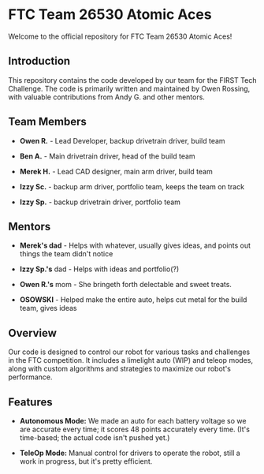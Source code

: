 # FTC Team 26530 Atomic Aces

Welcome to the official repository for FTC Team 26530 Atomic Aces!

## Introduction

This repository contains the code developed by our team for the FIRST Tech Challenge. The code is primarily written and maintained by Owen Rossing, with valuable contributions from Andy G. and other mentors.

## Team Members

- **Owen R.** - Lead Developer, backup drivetrain driver, build team

- **Ben A.** - Main drivetrain driver, head of the build team

- **Merek H.** - Lead CAD designer, main arm driver, build team

- **Izzy Sc.** - backup arm driver, portfolio team, keeps the team on track

- **Izzy Sp.** - backup drivetrain driver, portfolio team

## Mentors

- **Merek's dad** - Helps with whatever, usually gives ideas, and points out things the team didn't notice

- **Izzy Sp.'s** dad - Helps with ideas and portfolio(?)

- **Owen R.'s** mom - She bringeth forth delectable and sweet treats.

- **OSOWSKI** - Helped make the entire auto, helps cut metal for the build team, gives ideas

## Overview

Our code is designed to control our robot for various tasks and challenges in the FTC competition. It includes a limelight auto (WIP) and teleop modes, along with custom algorithms and strategies to maximize our robot's performance.

## Features

- **Autonomous Mode:** We made an auto for each battery voltage so we are accurate every time; it scores 48 points accurately every time. (It's time-based; the actual code isn't pushed yet.)

- **TeleOp Mode:** Manual control for drivers to operate the robot, still a work in progress, but it's pretty efficient.

